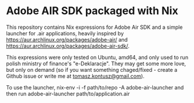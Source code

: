 Adobe AIR SDK packaged with Nix
===============================

This repository contains Nix expressions for Adobe Air SDK and a simple launcher for .air applications,
heavily inspired by https://aur.archlinux.org/packages/adobe-air/ and https://aur.archlinux.org/packages/adobe-air-sdk/.

This expressions were only tested on Ubuntu, amd64, and only used to run polish ministry of finance's "e-Deklaracje".
They may get some more love, but only on demand (so if you want something chaged/fixed - create a Github issue or write me at tomasz.kontusz@gmail.com).

To use the launcher, nix-env -i -f path/to/repo -A adobe-air-launcher and then run adobe-air-launcher path/to/application.air
